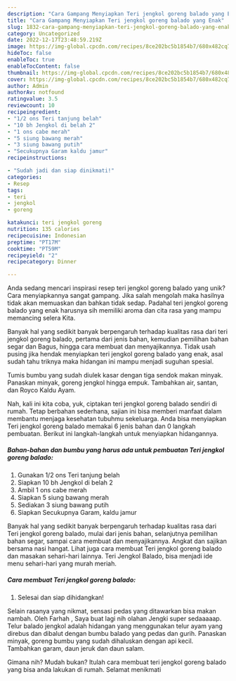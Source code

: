 ```yaml
---
description: "Cara Gampang Menyiapkan Teri jengkol goreng balado yang Enak"
title: "Cara Gampang Menyiapkan Teri jengkol goreng balado yang Enak"
slug: 1832-cara-gampang-menyiapkan-teri-jengkol-goreng-balado-yang-enak
category: Uncategorized
date: 2022-12-17T23:48:59.219Z
image: https://img-global.cpcdn.com/recipes/8ce202bc5b1854b7/680x482cq70/teri-jengkol-goreng-balado-foto-resep-utama.jpg
hideToc: false
enableToc: true
enableTocContent: false
thumbnail: https://img-global.cpcdn.com/recipes/8ce202bc5b1854b7/680x482cq70/teri-jengkol-goreng-balado-foto-resep-utama.jpg
cover: https://img-global.cpcdn.com/recipes/8ce202bc5b1854b7/680x482cq70/teri-jengkol-goreng-balado-foto-resep-utama.jpg
author: Admin
authorAv: notfound
ratingvalue: 3.5
reviewcount: 10
recipeingredient:
- "1/2 ons Teri tanjung belah"
- "10 bh Jengkol di belah 2"
- "1 ons cabe merah"
- "5 siung bawang merah"
- "3 siung bawang putih"
- "Secukupnya Garam kaldu jamur"
recipeinstructions:

- "Sudah jadi dan siap dinikmati!"
categories:
- Resep
tags:
- teri
- jengkol
- goreng

katakunci: teri jengkol goreng 
nutrition: 135 calories
recipecuisine: Indonesian
preptime: "PT17M"
cooktime: "PT59M"
recipeyield: "2"
recipecategory: Dinner

---
```





Anda sedang mencari inspirasi resep teri jengkol goreng balado yang unik? Cara menyiapkannya sangat gampang. Jika salah mengolah maka hasilnya tidak akan memuaskan dan bahkan tidak sedap. Padahal teri jengkol goreng balado yang enak harusnya sih memiliki aroma dan cita rasa yang mampu memancing selera Kita.





Banyak hal yang sedikit banyak berpengaruh terhadap kualitas rasa dari teri jengkol goreng balado, pertama dari jenis bahan, kemudian pemilihan bahan segar dan Bagus, hingga cara membuat dan menyajikannya. Tidak usah pusing jika hendak menyiapkan teri jengkol goreng balado yang enak,      asal sudah tahu triknya maka hidangan ini mampu menjadi suguhan spesial.














Tumis bumbu yang sudah diulek kasar dengan tiga sendok makan minyak. Panaskan minyak, goreng jengkol hingga empuk. Tambahkan air, santan, dan Royco Kaldu Ayam.






Nah, kali ini kita coba, yuk, ciptakan teri jengkol goreng balado sendiri di rumah. Tetap berbahan sederhana, sajian ini bisa memberi manfaat dalam membantu menjaga kesehatan tubuhmu sekeluarga. Anda bisa menyiapkan Teri jengkol goreng balado memakai 6 jenis bahan dan 0 langkah pembuatan. Berikut ini langkah-langkah untuk menyiapkan hidangannya.

<!--inarticleads1-->

##### Bahan-bahan dan bumbu yang harus ada untuk pembuatan Teri jengkol goreng balado:

1. Gunakan 1/2 ons Teri tanjung belah
1. Siapkan 10 bh Jengkol di belah 2
1. Ambil 1 ons cabe merah
1. Siapkan 5 siung bawang merah
1. Sediakan 3 siung bawang putih
1. Siapkan Secukupnya Garam, kaldu jamur


Banyak hal yang sedikit banyak berpengaruh terhadap kualitas rasa dari Teri jengkol goreng balado, mulai dari jenis bahan, selanjutnya pemilihan bahan segar, sampai cara membuat dan menyajikannya. Angkat dan sajikan bersama nasi hangat. Lihat juga cara membuat Teri jengkol goreng balado dan masakan sehari-hari lainnya. Teri Jengkol Balado, bisa menjadi ide menu sehari-hari yang murah meriah. 

<!--inarticleads2-->

##### Cara membuat Teri jengkol goreng balado:


1. Selesai dan siap dihidangkan!

Selain rasanya yang nikmat, sensasi pedas yang ditawarkan bisa makan nambah. Oleh Farhah , Saya buat lagi nih olahan Jengki super sedaaaaap. Telur balado jengkol adalah hidangan yang menggunakan telur ayam yang direbus dan dibalut dengan bumbu balado yang pedas dan gurih. Panaskan minyak, goreng bumbu yang sudah dihaluskan dengan api kecil. Tambahkan garam, daun jeruk dan daun salam. 

Gimana nih? Mudah bukan? Itulah cara membuat teri jengkol goreng balado yang bisa anda lakukan di rumah. Selamat menikmati
